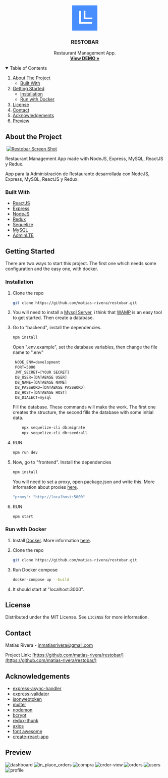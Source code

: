 <!-- PROJECT LOGO -->
<br />
<p align="center">
 <a href="https://github.com/matias-rivera/restobar/">
    <img src="./logo.png" alt="Logo" width="80" height="80">
  </a>

  <h3 align="center">RESTOBAR</h3>

  <p align="center">
    Restaurant Management App.
    <br />
    <a href="https://restobar-example.herokuapp.com/"><strong>View DEMO »</strong></a>
    <br />
  </p>
</p>

<!-- TABLE OF CONTENTS -->
<details open="open">
  <summary>Table of Contents</summary>
  <ol>
    <li>
      <a href="#about-the-project">About The Project</a>
      <ul>
        <li><a href="#built-with">Built With</a></li>
      </ul>
    </li>
    <li>
      <a href="#getting-started">Getting Started</a>
      <ul>
         <li><a href="#installation">Installation</a></li>
        <li><a href="#run-with-docker">Run with Docker</a></li>
      </ul>
    </li>
    <li><a href="#license">License</a></li>
    <li><a href="#contact">Contact</a></li>
    <li><a href="#acknowledgements">Acknowledgements</a></li>
    <li><a href="#preview">Preview</a></li>
  </ol>
</details>

<!-- ABOUT THE PROJECT -->

## About the Project

![]()
[![Restobar Screen Shot](https://i.ibb.co/YZStk7w/restobar.png)](https://restobar-example.herokuapp.com/)

Restaurant Management App made with NodeJS, Express, MySQL, ReactJS y Redux.

App para la Administración de Restaurante desarrollada con NodeJS, Express, MySQL, ReactJS y Redux.

### Built With

- [ReactJS](https://es.reactjs.org/)
- [Express](https://expressjs.com/es/)
- [NodeJS](https://nodejs.org/es/)
- [Redux](https://redux.js.org/)
- [Sequelize](https://sequelize.org/)
- [MySQL](https://www.mysql.com/)
- [AdminLTE](https://adminlte.io/)

<!-- GETTING STARTED -->

## Getting Started

There are two ways to start this project. The first one which needs some configuration and the easy one, with docker.

### Installation

1. Clone the repo

   ```sh
   git clone https://github.com/matias-rivera/restobar.git
   ```

2. You will need to install a [Mysql Server](https://www.mysql.com/), i think that [WAMP](https://www.wampserver.com/en/) is an easy tool to get started. Then create a database.

3. Go to "backend", install the dependencies.

   ```sh
   npm install
   ```

   Open ".env.example", set the database variables, then change the file name to ".env"

   ```
    NODE_ENV=development
    PORT=5000
    JWT_SECRET=[YOUR SECRET]
    DB_USER=[DATABASE USER]
    DB_NAME=[DATABASE NAME]
    DB_PASSWORD=[DATABASE PASSWORD]
    DB_HOST=[DATABASE HOST]
    DB_DIALECT=mysql
   ```

   Fill the database. These commands will make the work. The first one creates the structure, the second fills the database with some initial data.

   ```sh
       npx sequelize-cli db:migrate
       npx sequelize-cli db:seed:all
   ```

4. RUN
   ```sh
   npm run dev
   ```
5. Now, go to "frontend". Install the dependencies
   ```sh
   npm install
   ```
   You will need to set a proxy, open package.json and write this. More information about proxies [here](https://create-react-app.dev/docs/proxying-api-requests-in-development/).
   ```sh
   "proxy": "http://localhost:5000"
   ```
6. RUN
   ```sh
   npm start
   ```

### Run with Docker

1. Install [Docker](https://www.docker.com/). More information [here](https://docs.docker.com/desktop/windows/install/).

2. Clone the repo

   ```sh
   git clone https://github.com/matias-rivera/restobar.git
   ```

3. Run Docker compose
   ```sh
   docker-compose up --build
   ```
4. It should start at "localhost:3000".

<!-- LICENSE -->

## License

Distributed under the MIT License. See `LICENSE` for more information.

<!-- CONTACT -->

## Contact

Matías Rivera - jnmatiasrivera@gmail.com

Project Link: [https://github.com/matias-rivera/restobar/](https://github.com/matias-rivera/restobar/)

<!-- ACKNOWLEDGEMENTS -->

## Acknowledgements

- [express-async-handler](https://github.com/Abazhenov/express-async-handler)
- [express-validator](https://express-validator.github.io/docs/)
- [jsonwebtoken](https://github.com/auth0/node-jsonwebtoken)
- [multer](https://github.com/expressjs/multer)
- [nodemon](https://github.com/remy/nodemon)
- [bcrypt](https://github.com/kelektiv/node.bcrypt.js)
- [redux-thunk](https://github.com/reduxjs/redux-thunk)
- [axios](https://github.com/axios/axios)
- [font awesome](https://fontawesome.com)
- [create-react-app](https://github.com/facebook/create-react-app)

<!-- PREVIEW -->

## Preview

![dashboard](https://i.ibb.co/YZStk7w/restobar.png)
![in_place_orders](https://i.ibb.co/HhmMpwP/inplace.png)
![compra](https://i.ibb.co/0mSLtW4/COMPRA.png)
![order-view](https://i.ibb.co/8sWPrVM/EDIT-ORDER.png)
![orders](https://i.ibb.co/XkCXXct/ORDENES.png)
![users](https://i.ibb.co/cDWsgw7/USERS.png)
![profile](https://i.ibb.co/CBPjKFg/profile.png)

